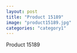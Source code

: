 ```yaml
---
layout: post
title: "Product 15189"
image: "product15189.jpg"
categories: "category1"
---
```

Product 15189
